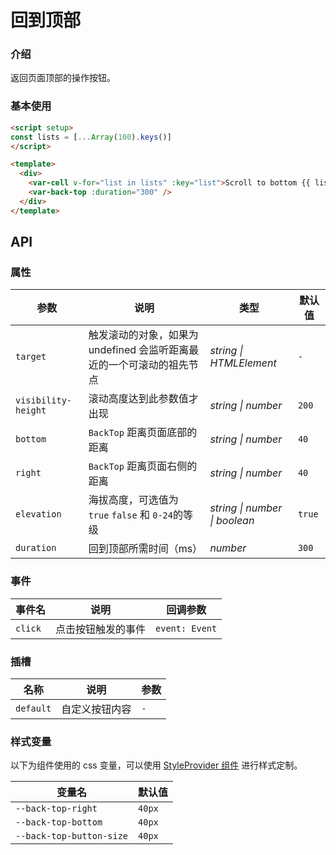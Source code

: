# 回到顶部

### 介绍

返回页面顶部的操作按钮。

### 基本使用

```html
<script setup>
const lists = [...Array(100).keys()]
</script>

<template>
  <div>
    <var-cell v-for="list in lists" :key="list">Scroll to bottom {{ list }}</var-cell>
    <var-back-top :duration="300" />
  </div>
</template>
```

## API

### 属性

| 参数                  | 说明                                        | 类型   | 默认值          |
|---------------------|-------------------------------------------|------|--------------|
| `target`            | 触发滚动的对象，如果为 undefined 会监听距离最近的一个可滚动的祖先节点	 | _string \| HTMLElement_ | `-` |
| `visibility-height` | 滚动高度达到此参数值才出现                             | _string \| number_      | `200` |
| `bottom`            | `BackTop` 距离页面底部的距离                       | _string \| number_      | `40` |
| `right`             | `BackTop` 距离页面右侧的距离                       | _string \| number_      | `40` |
| `elevation`         | 海拔高度，可选值为 `true` `false` 和 `0-24`的等级 | _string \| number \| boolean_|   `true`    |
| `duration`          | 回到顶部所需时间（ms）                              | _number_ | `300`        |

### 事件

| 事件名 | 说明 | 回调参数 |
| ----- | -------------- | -------- |
| `click` | 点击按钮触发的事件 | `event: Event` |

### 插槽

| 名称 | 说明 | 参数 |
| ----- | -------------- | -------- |
| `default` | 自定义按钮内容 | `-` |

### 样式变量
以下为组件使用的 css 变量，可以使用 [StyleProvider 组件](#/zh-CN/style-provider) 进行样式定制。

| 变量名 | 默认值 |
| --- | --- |
| `--back-top-right` | `40px` |
| `--back-top-bottom` | `40px` |
| `--back-top-button-size` | `40px` |
